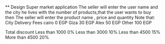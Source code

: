 ** Design Super market application
The seller will enter the user name and the city he lives with the number of products,that the user wants to buy then
The seller will enter the product name , price and quantity
Note that:
City	Delivery Fees
cairo	0 EGP
Giza	30 EGP
Alex	50 EGP
Other	100 EGP

Total	discount
Less than 1000	0%
Less than 3000	10%
Less than 4500	15%
More than 4500	20%
